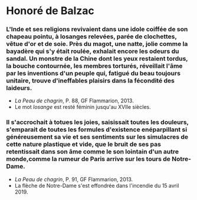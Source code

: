 # Honoré de Balzac

### L'Inde et ses religions revivaient dans une idole coiffée de son chapeau pointu, à losanges relevées, parée de clochettes, vêtue d'or et de soie. Près du magot, une natte, jolie comme la bayadère qui s'y était roulée, exhalait encore les odeurs du sandal. Un monstre de la Chine dont les yeux restaient tordus, la bouche contournée, les membres torturés, réveillait l'âme par les inventions d'un peuple qui, fatigué du beau toujours unitaire, trouve d'ineffables plaisirs dans la fécondité des laideurs.
  - _La Peau de chagrin_, P. 88, GF Flammarion, 2013.
  - Le mot _losange_ est resté féminin jusqu'au XVIIe siècles.
	
### Il s'accrochait à totues les joies, saisissait toutes les douleurs, s'emparait de toutes les formules d'existence enéparpillant si généreusement sa vie et ses sentiments sur les simulacres de cette nature plastique et vide, que le bruit de ses pas retentissait dans son âme comme le son lointain d'un autre monde,comme la rumeur de Paris arrive sur les tours de Notre-Dame.
  - _La Peau de chagrin_, P. 91, GF Flammarion, 2013.
  - La flèche de Notre-Dame s'est effondrée dans l'incendie du 15 avril 2019.
